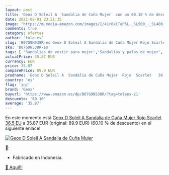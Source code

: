 ```yaml
---
layout: post
title: 'Geox D Soleil A  Sandalia de Cuña Mujer  con un 60.10 % de descuento'
date: 2021-08-01 23:21:35
image: 'https://m.media-amazon.com/images/I/41r8xiTeP5L._SL500_._SL400_.jpg'
comments: true
category: ofertas
author: 'tole.es'
slug: 'B07G9N538R-es Geox D Soleil A Sandalia de Cuña Mujer Rojo Scarlet 36.5 EU'
sku: 'B07G9N538R-es'
tags: [ 'Sandalias de vestir para mujer','Sandalias y palas de mujer','Zapatos','Zapatos para mujer','Zapatos y complementos','geox','sandalia', ]
actualPrice: 35.87 EUR
currency: EUR
price: 35.87
comparePrice: 89.9 EUR
prodname: 'Geox D Soleil A  Sandalia de Cuña Mujer  Rojo  Scarlet   36.5 EU'
country: 'es'
flag: '🇪🇸'
brand: 'Geox'
buyurl: 'https://www.amazon.es/dp/B07G9N538R/?tag=tolees-21'
descuento: '60.10'
average: '35.87'
---
```


En este momento está [Geox D Soleil A  Sandalia de Cuña Mujer  Rojo  Scarlet   36.5 EU](https://www.amazon.es/dp/B07G9N538R/?tag=tolees-21) a 35.87 EUR (original: 89.9 EUR) (60.10 %  de descuento) en el siguiente enlace!

[![Geox D Soleil A  Sandalia de Cuña Mujer ](https://m.media-amazon.com/images/I/41r8xiTeP5L._SL500_._SL400_.jpg)](https://www.amazon.es/dp/B07G9N538R/?tag=tolees-21)

🔎:

- Fabricado en Indonesia.

[🛒 Aquí!!!](https://www.amazon.es/dp/B07G9N538R/?tag=tolees-21)
